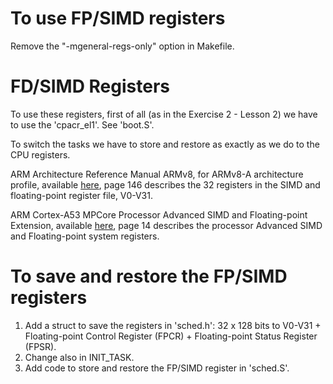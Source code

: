 # To use FP/SIMD registers

Remove the "-mgeneral-regs-only" option in Makefile.

# FD/SIMD Registers

To use these registers, first of all (as in the Exercise 2 - Lesson 2) we have to use the 'cpacr_el1'. See 'boot.S'. 

To switch the tasks we have to store and restore as exactly as we do to the CPU registers.

ARM Architecture Reference Manual ARMv8, for ARMv8-A architecture profile, available [here](https://developer.arm.com/docs/ddi0487/latest/arm-architecture-reference-manual-armv8-for-armv8-a-architecture-profile), page 146 describes the 32 registers in the SIMD and floating-point register file, V0-V31.

ARM Cortex-A53 MPCore Processor Advanced SIMD and Floating-point Extension, available [here](http://infocenter.arm.com/help/topic/com.arm.doc.ddi0502e/DDI0502E_cortex_a53_fpu_r0p3_trm.pdf), page 14 describes the processor Advanced SIMD and Floating-point system registers.

# To save and restore the FP/SIMD registers

1. Add a struct to save the registers in 'sched.h': 32 x 128 bits to V0-V31 + Floating-point Control Register (FPCR) + Floating-point Status Register (FPSR).
1. Change also in INIT_TASK.
1. Add code to store and restore the FP/SIMD register in 'sched.S'.


